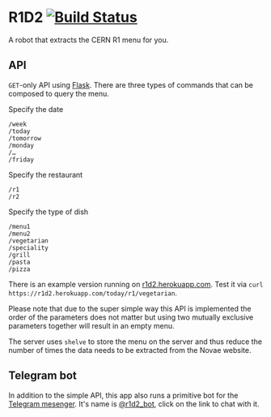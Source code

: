 # R1D2 [![Build Status](https://travis-ci.org/kdungs/R1D2.svg?branch=master)](https://travis-ci.org/kdungs/R1D2)
A robot that extracts the CERN R1 menu for you.


## API
`GET`-only API using [Flask](http://flask.pocoo.org). There are three types of
commands that can be composed to query the menu.

Specify the date
```
/week
/today
/tomorrow
/monday
/…
/friday
```

Specify the restaurant
```
/r1
/r2
```

Specify the type of dish
```
/menu1
/menu2
/vegetarian
/speciality
/grill
/pasta
/pizza
```

There is an example version running on
[r1d2.herokuapp.com](https://r1d2.herokuapp.com). Test it via `curl
https://r1d2.herokuapp.com/today/r1/vegetarian`.

Please note that due to the super simple way this API is implemented the order
of the parameters does not matter but using two mutually exclusive parameters
together will result in an empty menu.

The server uses `shelve` to store the menu on the server and thus reduce the
number of times the data needs to be extracted from the Novae website.


## Telegram bot
In addition to the simple API, this app also runs a primitive bot for the
[Telegram mesenger](https://telegram.org/). It's name is
[@r1d2_bot](https://telegram.me/r1d2_bot), click on the link to chat with it.
